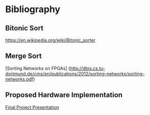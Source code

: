 # Bibliography

## Bitonic Sort

https://en.wikipedia.org/wiki/Bitonic_sorter

## Merge Sort
[Sorting Networks on FPGAs] (http://dbis.cs.tu-dortmund.de/cms/en/publications/2012/sorting-networks/sorting-networks.pdf)




## Proposed Hardware Implementation
[Final Project Presentation](https://github.com/gaurav311086/CPE593-HAMS/blob/23ca78420031f9301bb1f6ba5d25d0e6d03cc85a/final_project/doc/Hardware_accelerated_sorting.pdf)